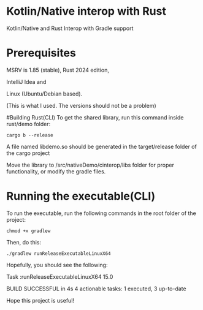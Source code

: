 # Kotlin/Native interop with Rust

Kotlin/Native and Rust Interop with Gradle support

# Prerequisites
MSRV is 1.85 (stable), Rust 2024 edition,
 
IntelliJ Idea and

Linux (Ubuntu/Debian based).

(This is what I used. The versions should not be a problem)

#Building Rust(CLI)
To get the shared library, run this command inside rust/demo folder:

```
cargo b --release
```

A file named libdemo.so should be generated in the
target/release folder of the cargo project

Move the library to /src/nativeDemo/cinterop/libs folder for proper functionality,
or modify the gradle files.

# Running the executable(CLI)
To run the executable, run the following commands
in the root folder of the project:

```
chmod +x gradlew
```

Then, do this:

```
./gradlew runReleaseExecutableLinuxX64
```

Hopefully, you should see the following:

>>>
Task :runReleaseExecutableLinuxX64
15.0

BUILD SUCCESSFUL in 4s
4 actionable tasks: 1 executed, 3 up-to-date
>>>

Hope this project is useful!

